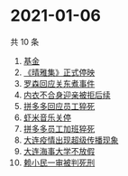 # 2021-01-06

共 10 条

<!-- BEGIN ZHIHUSEARCH -->
<!-- 最后更新时间 Wed Jan 06 2021 06:13:54 GMT+0800 (CST) -->
1. [基金](https://www.zhihu.com/search?q=基金)
1. [《晴雅集》正式停映](https://www.zhihu.com/search?q=晴雅集)
1. [罗森回应关东煮事件](https://www.zhihu.com/search?q=罗森关东煮)
1. [内衣不合身迎亲被拒后续](https://www.zhihu.com/search?q=迎亲被拒)
1. [拼多多回应员工猝死](https://www.zhihu.com/search?q=拼多多回应)
1. [虾米音乐关停](https://www.zhihu.com/search?q=虾米音乐)
1. [拼多多员工加班猝死](https://www.zhihu.com/search?q=拼多多猝死)
1. [大连疫情出现超级传播现象](https://www.zhihu.com/search?q=大连疫情)
1. [大连海事大学不放假](https://www.zhihu.com/search?q=大连海事大学)
1. [赖小民一审被判死刑](https://www.zhihu.com/search?q=赖小民)
<!-- END ZHIHUSEARCH -->
